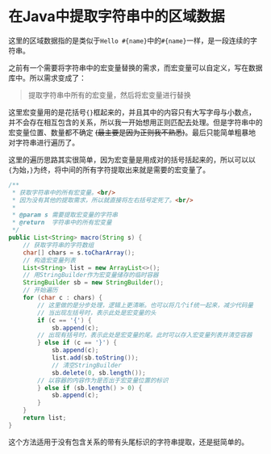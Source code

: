 # 在Java中提取字符串中的区域数据

这里的区域数据指的是类似于`Hello #{name}`中的`#{name}`一样，是一段连续的字符串。

之前有一个需要将字符串中的宏变量替换的需求，而宏变量可以自定义，写在数据库中。所以需求变成了：

> 提取字符串中所有的宏变量，然后将宏变量进行替换

这里宏变量用的是花括号`{}`框起来的，并且其中的内容只有大写字母与小数点，并不会存在相互包含的关系，所以我一开始想用正则匹配去处理。但是字符串中的宏变量位置、数量都不确定 ~~(最主要是因为正则我不熟悉)~~。最后只能简单粗暴地对字符串进行遍历了。

这里的遍历思路其实很简单，因为宏变量是用成对的括号括起来的，所以可以以`{`为始，`}`为终，将中间的所有字符提取出来就是需要的宏变量了。

```java
/**
 * 获取字符串中的所有宏变量。<br/>
 * 因为没有其他的提取需求，所以就直接将左右括号定死了。<br/>
 *
 * @param s 需要提取宏变量的字符串
 * @return  字符串中的所有宏变量
 */
public List<String> macro(String s) {
    // 获取字符串的字符数组
    char[] chars = s.toCharArray();
    // 构造宏变量列表
    List<String> list = new ArrayList<>();
    // 用StringBuilder作为宏变量储存的临时容器
    StringBuilder sb = new StringBuilder();
    // 开始遍历
    for (char c : chars) {
        // 这里做的是分步处理，逻辑上更清晰。也可以将几个if统一起来，减少代码量
        // 当出现左括号时，表示此处是宏变量的头
        if (c == '{') {
            sb.append(c);
        // 出现有括号时，表示此处是宏变量的尾。此时可以存入宏变量列表并清空容器
        } else if (c == '}') {
            sb.append(c);
            list.add(sb.toString());
            // 清空StringBuilder
            sb.delete(0, sb.length());
        // 以容器的内容作为是否出于宏变量位置的标识
        } else if (sb.length() > 0) {
            sb.append(c);
        }
    }
    return list;
}
```

这个方法适用于没有包含关系的带有头尾标识的字符串提取，还是挺简单的。
